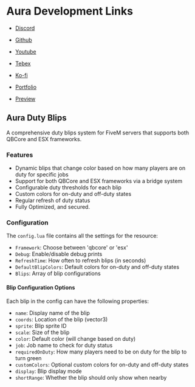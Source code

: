 # Aura Development Links

- [Discord](https://discord.gg/5hsXHxeXVX)

- [Github](https://github.com/auradevelopment5m)

- [Youtube](https://www.youtube.com/@aura_development)

- [Tebex](https://auradevelopment.tebex.io/)

- [Ko-fi](https://ko-fi.com/auradevelopment)

- [Portfolio](https://auradevelopment5m.github.io/)

- [Preview](https://streamable.com/7nl9ge)
## Aura Duty Blips

A comprehensive duty blips system for FiveM servers that supports both QBCore and ESX frameworks.

### Features

- Dynamic blips that change color based on how many players are on duty for specific jobs
- Support for both QBCore and ESX frameworks via a bridge system
- Configurable duty thresholds for each blip
- Custom colors for on-duty and off-duty states
- Regular refresh of duty status
- Fully Optimized, and secured.

### Configuration

The `config.lua` file contains all the settings for the resource:

- `Framework`: Choose between 'qbcore' or 'esx'
- `Debug`: Enable/disable debug prints
- `RefreshTime`: How often to refresh blips (in seconds)
- `DefaultBlipColors`: Default colors for on-duty and off-duty states
- `Blips`: Array of blip configurations

#### Blip Configuration Options

Each blip in the config can have the following properties:

- `name`: Display name of the blip
- `coords`: Location of the blip (vector3)
- `sprite`: Blip sprite ID 
- `scale`: Size of the blip
- `color`: Default color (will change based on duty)
- `job`: Job name to check for duty status
- `requiredOnDuty`: How many players need to be on duty for the blip to turn green
- `customColors`: Optional custom colors for on-duty and off-duty states
- `display`: Blip display mode
- `shortRange`: Whether the blip should only show when nearby
